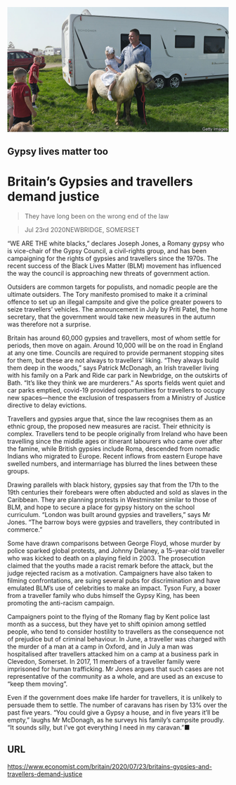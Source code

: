 ![](./images/20200725_BRP003_0.jpg)

## Gypsy lives matter too

# Britain’s Gypsies and travellers demand justice

> They have long been on the wrong end of the law

> Jul 23rd 2020NEWBRIDGE, SOMERSET

“WE ARE THE white blacks,” declares Joseph Jones, a Romany gypsy who is vice-chair of the Gypsy Council, a civil-rights group, and has been campaigning for the rights of gypsies and travellers since the 1970s. The recent success of the Black Lives Matter (BLM) movement has influenced the way the council is approaching new threats of government action.

Outsiders are common targets for populists, and nomadic people are the ultimate outsiders. The Tory manifesto promised to make it a criminal offence to set up an illegal campsite and give the police greater powers to seize travellers’ vehicles. The announcement in July by Priti Patel, the home secretary, that the government would take new measures in the autumn was therefore not a surprise.

Britain has around 60,000 gypsies and travellers, most of whom settle for periods, then move on again. Around 10,000 will be on the road in England at any one time. Councils are required to provide permanent stopping sites for them, but these are not always to travellers’ liking. “They always build them deep in the woods,” says Patrick McDonagh, an Irish traveller living with his family on a Park and Ride car park in Newbridge, on the outskirts of Bath. “It’s like they think we are murderers.” As sports fields went quiet and car parks emptied, covid-19 provided opportunities for travellers to occupy new spaces—hence the exclusion of trespassers from a Ministry of Justice directive to delay evictions.

Travellers and gypsies argue that, since the law recognises them as an ethnic group, the proposed new measures are racist. Their ethnicity is complex. Travellers tend to be people originally from Ireland who have been travelling since the middle ages or itinerant labourers who came over after the famine, while British gypsies include Roma, descended from nomadic Indians who migrated to Europe. Recent inflows from eastern Europe have swelled numbers, and intermarriage has blurred the lines between these groups.

Drawing parallels with black history, gypsies say that from the 17th to the 19th centuries their forebears were often abducted and sold as slaves in the Caribbean. They are planning protests in Westminster similar to those of BLM, and hope to secure a place for gypsy history on the school curriculum. “London was built around gypsies and travellers,” says Mr Jones. “The barrow boys were gypsies and travellers, they contributed in commerce.”

Some have drawn comparisons between George Floyd, whose murder by police sparked global protests, and Johnny Delaney, a 15-year-old traveller who was kicked to death on a playing field in 2003. The prosecution claimed that the youths made a racist remark before the attack, but the judge rejected racism as a motivation. Campaigners have also taken to filming confrontations, are suing several pubs for discrimination and have emulated BLM’s use of celebrities to make an impact. Tyson Fury, a boxer from a traveller family who dubs himself the Gypsy King, has been promoting the anti-racism campaign.

Campaigners point to the flying of the Romany flag by Kent police last month as a success, but they have yet to shift opinion among settled people, who tend to consider hostility to travellers as the consequence not of prejudice but of criminal behaviour. In June, a traveller was charged with the murder of a man at a camp in Oxford, and in July a man was hospitalised after travellers attacked him on a camp at a business park in Clevedon, Somerset. In 2017, 11 members of a traveller family were imprisoned for human trafficking. Mr Jones argues that such cases are not representative of the community as a whole, and are used as an excuse to “keep them moving”.

Even if the government does make life harder for travellers, it is unlikely to persuade them to settle. The number of caravans has risen by 13% over the past five years. “You could give a Gypsy a house, and in five years it’ll be empty,” laughs Mr McDonagh, as he surveys his family’s campsite proudly. “It sounds silly, but I’ve got everything I need in my caravan.”■

## URL

https://www.economist.com/britain/2020/07/23/britains-gypsies-and-travellers-demand-justice
